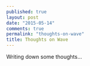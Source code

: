 ```yaml
---
published: true
layout: post
date: "2015-05-14"
comments: true
permalink: "thoughts-on-wave"
title: Thoughts on Wave
---
```


Writing down some thoughts...

